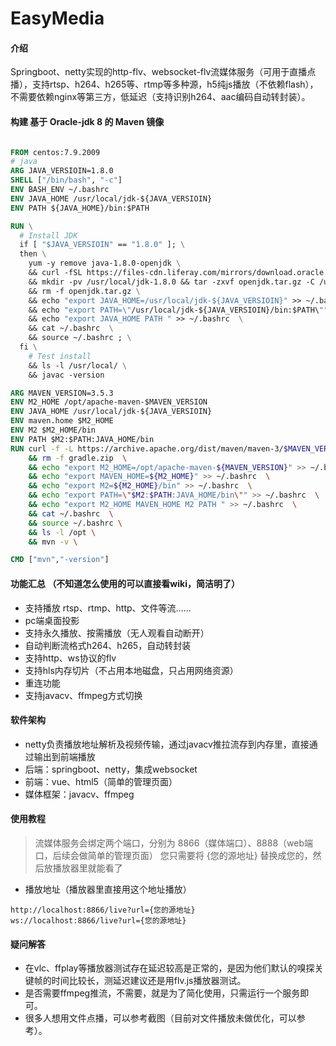 
# EasyMedia

#### 介绍
Springboot、netty实现的http-flv、websocket-flv流媒体服务（可用于直播点播），支持rtsp、h264、h265等、rtmp等多种源，h5纯js播放（不依赖flash），不需要依赖nginx等第三方，低延迟（支持识别h264、aac编码自动转封装）。


#### 构建 基于 Oracle-jdk 8 的 Maven 镜像

```dockerfile

FROM centos:7.9.2009
# java
ARG JAVA_VERSIOIN=1.8.0
SHELL ["/bin/bash", "-c"]
ENV BASH_ENV ~/.bashrc
ENV JAVA_HOME /usr/local/jdk-${JAVA_VERSIOIN}
ENV PATH ${JAVA_HOME}/bin:$PATH

RUN \
  # Install JDK
  if [ "$JAVA_VERSIOIN" == "1.8.0" ]; \
  then \
    yum -y remove java-1.8.0-openjdk \
    && curl -fSL https://files-cdn.liferay.com/mirrors/download.oracle.com/otn-pub/java/jdk/8u121-b13/jdk-8u121-linux-x64.tar.gz -o openjdk.tar.gz \
    && mkdir -pv /usr/local/jdk-1.8.0 && tar -zxvf openjdk.tar.gz -C /usr/local/jdk-1.8.0 --strip-components 1 \
    && rm -f openjdk.tar.gz \
    && echo "export JAVA_HOME=/usr/local/jdk-${JAVA_VERSIOIN}" >> ~/.bashrc \
    && echo "export PATH=\"/usr/local/jdk-${JAVA_VERSIOIN}/bin:$PATH\"" >> ~/.bashrc \
    && echo "export JAVA_HOME PATH " >> ~/.bashrc  \
    && cat ~/.bashrc  \
    && source ~/.bashrc ; \
  fi \
    # Test install
    && ls -l /usr/local/ \
    && javac -version

ARG MAVEN_VERSION=3.5.3
ENV M2_HOME /opt/apache-maven-$MAVEN_VERSION
ENV JAVA_HOME /usr/local/jdk-${JAVA_VERSIOIN}
ENV maven.home $M2_HOME
ENV M2 $M2_HOME/bin
ENV PATH $M2:$PATH:JAVA_HOME/bin
RUN curl -f -L https://archive.apache.org/dist/maven/maven-3/$MAVEN_VERSION/binaries/apache-maven-$MAVEN_VERSION-bin.tar.gz | tar -C /opt -xzv  \
    && rm -f gradle.zip  \
    && echo "export M2_HOME=/opt/apache-maven-${MAVEN_VERSION}" >> ~/.bashrc  \
    && echo "export MAVEN_HOME=${M2_HOME}" >> ~/.bashrc  \
    && echo "export M2=${M2_HOME}/bin" >> ~/.bashrc  \
    && echo "export PATH=\"$M2:$PATH:JAVA_HOME/bin\"" >> ~/.bashrc  \
    && echo "export M2_HOME MAVEN_HOME M2 PATH " >> ~/.bashrc  \
    && cat ~/.bashrc  \
    && source ~/.bashrc \
    && ls -l /opt \
    && mvn -v \

CMD ["mvn","-version"]

```


#### 功能汇总 （不知道怎么使用的可以直接看wiki，简洁明了）
- 支持播放 rtsp、rtmp、http、文件等流……
- pc端桌面投影
- 支持永久播放、按需播放（无人观看自动断开）
- 自动判断流格式h264、h265，自动转封装
- 支持http、ws协议的flv
- 支持hls内存切片（不占用本地磁盘，只占用网络资源）
- 重连功能
- 支持javacv、ffmpeg方式切换


#### 软件架构
- netty负责播放地址解析及视频传输，通过javacv推拉流存到内存里，直接通过输出到前端播放
- 后端：springboot、netty，集成websocket
- 前端：vue、html5（简单的管理页面）
- 媒体框架：javacv、ffmpeg


#### 使用教程
> 流媒体服务会绑定两个端口，分别为 8866（媒体端口）、8888（web端口，后续会做简单的管理页面）
您只需要将 {您的源地址} 替换成您的，然后放播放器里就能看了


- 播放地址（播放器里直接用这个地址播放）
```
http://localhost:8866/live?url={您的源地址}
ws://localhost:8866/live?url={您的源地址}
```

#### 疑问解答
- 在vlc、ffplay等播放器测试存在延迟较高是正常的，是因为他们默认的嗅探关键帧的时间比较长，测延迟建议还是用flv.js播放器测试。
- 是否需要ffmpeg推流，不需要，就是为了简化使用，只需运行一个服务即可。
- 很多人想用文件点播，可以参考截图（目前对文件播放未做优化，可以参考）。


